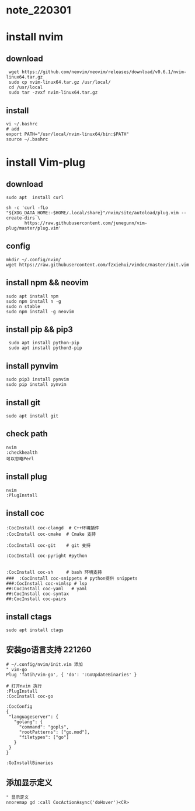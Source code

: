 # note_220301
# install nvim

## download

```shell
 wget https://github.com/neovim/neovim/releases/download/v0.6.1/nvim-linux64.tar.gz
 sudo cp nvim-linux64.tar.gz /usr/local/
 cd /usr/local
 sudo tar -zvxf nvim-linux64.tar.gz
```
## install

```shell
vi ~/.bashrc
# add 
export PATH="/usr/local/nvim-linux64/bin:$PATH"
source ~/.bashrc
```

# install Vim-plug

## download

```shell
sudo apt  install curl

sh -c 'curl -fLo "${XDG_DATA_HOME:-$HOME/.local/share}"/nvim/site/autoload/plug.vim --create-dirs \
       https://raw.githubusercontent.com/junegunn/vim-plug/master/plug.vim'
```
## config 

```shell
mkdir ~/.config/nvim/
wget https://raw.githubusercontent.com/fzxiehui/vimdoc/master/init.vim
```
## install npm && neovim

```shell
sudo apt install npm
sudo npm install n -g
sudo n stable
sudo npm install -g neovim
```

## install pip && pip3

```shell
 sudo apt install python-pip
 sudo apt install python3-pip
```

## install pynvim

```shell
sudo pip3 install pynvim
sudo pip install pynvim
```

## install git

```shell
sudo apt install git
```

## check path

```shell
nvim
:checkhealth
可以忽略Perl 

```
## install plug
```shell
nvim
:PlugInstall
```

## install coc 
```shell
:CocInstall coc-clangd  # C++环境插件
:CocInstall coc-cmake  # Cmake 支持
 
:CocInstall coc-git    # git 支持

:CocInstall coc-pyright #python 


:CocInstall coc-sh     # bash 环境支持
###  :CocInstall coc-snippets # python提供 snippets
###:CocInstall coc-vimlsp # lsp
##:CocInstall coc-yaml   # yaml
##:CocInstall coc-syntax
##:CocInstall coc-pairs
```

## install ctags

```shell
sudo apt install ctags
```


## 安装go语言支持 221260

```shell
# ~/.config/nvim/init.vim 添加
" vim-go 
Plug 'fatih/vim-go', { 'do': ':GoUpdateBinaries' }

# 打开nvim 执行 
:PlugInstall
:CocInstall coc-go

:CocConfig
{
 "languageserver": {
   "golang": {
     "command": "gopls",
     "rootPatterns": ["go.mod"],
     "filetypes": ["go"]
   }
 }
}

:GoInstallBinaries
````

## 添加显示定义
```shell
" 显示定义
nnoremap gd :call CocActionAsync('doHover')<CR>   
```
